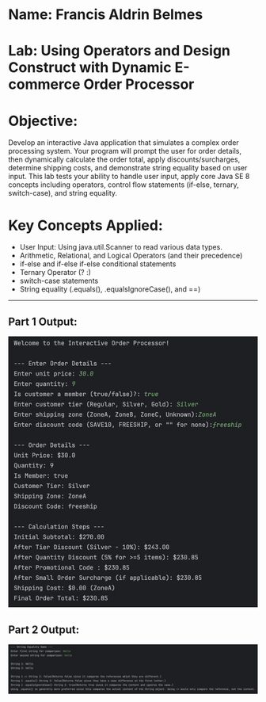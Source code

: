 # Name: Francis Aldrin Belmes

# Lab: Using Operators and Design Construct with Dynamic E-commerce Order Processor

# Objective:
Develop an interactive Java application that simulates a complex order processing system. Your program will prompt the user for order details, then dynamically calculate the order total, apply discounts/surcharges, determine shipping costs, and demonstrate string equality based on user input. This lab tests your ability to handle user input, apply core Java SE 8 concepts including operators, control flow statements (if-else, ternary, switch-case), and string equality.
# Key Concepts Applied:
* User Input: Using java.util.Scanner to read various data types.
* Arithmetic, Relational, and Logical Operators (and their precedence)
* if-else and if-else if-else conditional statements
* Ternary Operator (? :)
* switch-case statements
* String equality (.equals(), .equalsIgnoreCase(), and ==)
***
## Part 1 Output:
![image_info](./part1-output.png)
## Part 2 Output:
![image_info](./part2-output.png)